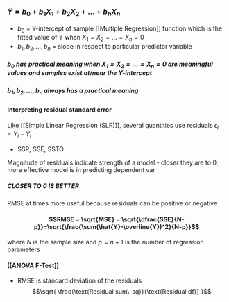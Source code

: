 ### $\hat{Y} = b_0 + b_1 X_1 + b_2 X_2 + \ldots + b_n X_n$
- $b_0$ = Y-intercept of sample [[Multiple Regression]] function which is the fitted value of Y when $X_1=X_2=\ldots = X_n =0$
- $b_1, b_2, \ldots, b_n$ = slope in respect to particular predictor variable
##### $b_0$ has practical meaning when $X_1=X_2=\ldots = X_n =0$  are meaningful values and samples exist at/near the Y-intercept
##### $b_1, b_2, \ldots, b_n$ always has a practical meaning


#### Interpreting residual standard error
Like [[Simple Linear Regression (SLR)]], several quantities use residuals $\epsilon_i = Y_i - \hat{Y}_i$
- SSR, SSE, SSTO

Magnitude of residuals indicate strength of a model - closer they are to 0, more effective model is in predicting dependent var
##### CLOSER TO 0 IS BETTER
RMSE at times more useful because residuals can be positive or negative
#### $$RMSE = \sqrt{MSE} = \sqrt{\dfrac{SSE}{N-p}}=\sqrt{\frac{\sum(\hat{Y}-\overline{Y})^2}{N-p}}$$
where $N$ is the sample size and $p=n+1$ is the number of regression parameters

#### [[ANOVA F-Test]]
- RMSE is standard deviation of the residuals $$\sqrt{  \frac{\text{Residual sum\_sq}}{\text{Residual df}}  }$$
